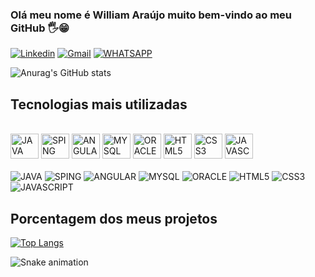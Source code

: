 ### Olá meu nome é William Araújo muito bem-vindo ao meu GitHub 🖐️😁

[![Linkedin](https://img.shields.io/badge/LinkedIn-0077B5?style=for-the-badge&logo=linkedin&logoColor=white)](https://www.linkedin.com/in/william-araujo-4a33061a6/)
[![Gmail](https://img.shields.io/badge/Gmail-D14836?style=for-the-badge&logo=gmail&logoColor=white)](https://www.linkedin.com/in/william-araujo-4a33061a6/)
[![WHATSAPP](https://img.shields.io/badge/WhatsApp-25D366?style=for-the-badge&logo=whatsapp&logoColor=white)](https://www.linkedin.com/in/william-araujo-4a33061a6/)

![Anurag's GitHub stats](https://github-readme-stats.vercel.app/api?username=WilliamAraujo237&show_icons=true&theme=tokyonight)

## Tecnologias mais utilizadas
<div style="display: inline_block"><br/>
  <img aling="center" alt="JAVA" height="40" width="45" src="https://cdn.jsdelivr.net/gh/devicons/devicon/icons/java/java-original.svg"/>
  <img aling="center" alt="SPING" height="40" width="45" src="https://cdn.jsdelivr.net/gh/devicons/devicon/icons/spring/spring-original-wordmark.svg"/>
  <img aling="center" alt="ANGULAR" height="40" width="45" src="https://cdn.jsdelivr.net/gh/devicons/devicon/icons/angularjs/angularjs-original.svg"/>
  <img aling="center" alt="MYSQL" height="40" width="45" src="https://cdn.jsdelivr.net/gh/devicons/devicon/icons/mysql/mysql-plain-wordmark.svg"/>
  <img aling="center" alt="ORACLE" height="40" width="45" src="https://cdn.jsdelivr.net/gh/devicons/devicon/icons/oracle/oracle-original.svg"/>
  <img aling="center" alt="HTML5" height="40" width="45" src="https://cdn.jsdelivr.net/gh/devicons/devicon/icons/html5/html5-original-wordmark.svg"/>
  <img aling="center" alt="CSS3" height="40" width="45" src="https://cdn.jsdelivr.net/gh/devicons/devicon/icons/css3/css3-original-wordmark.svg"/>
  <img aling="center" alt="JAVASCRIPT" height="40" width="45" src="https://cdn.jsdelivr.net/gh/devicons/devicon/icons/javascript/javascript-original.svg"/>
</div>
<div style="display: inline_block"><br/>
  <img aling="center" alt="JAVA" src="https://img.shields.io/badge/Java-ED8B00?style=for-the-badge&logo=openjdk&logoColor=white"/>
  <img aling="center" alt="SPING" src="https://img.shields.io/badge/Spring-6DB33F?style=for-the-badge&logo=spring&logoColor=white"/>
  <img aling="center" alt="ANGULAR" src="https://img.shields.io/badge/Angular-DD0031?style=for-the-badge&logo=angular&logoColor=white"/>
  <img aling="center" alt="MYSQL" src="https://img.shields.io/badge/MySQL-005C84?style=for-the-badge&logo=mysql&logoColor=white"/>
  <img aling="center" alt="ORACLE" src="https://img.shields.io/badge/Oracle-F80000?style=for-the-badge&logo=Oracle&logoColor=white"/>
  <img aling="center" alt="HTML5" src="https://img.shields.io/badge/HTML5-E34F26?style=for-the-badge&logo=html5&logoColor=white"/>
  <img aling="center" alt="CSS3" src="https://img.shields.io/badge/CSS3-1572B6?style=for-the-badge&logo=css3&logoColor=white"/>
  <img aling="center" alt="JAVASCRIPT" src="https://img.shields.io/badge/JavaScript-F7DF1E?style=for-the-badge&logo=javascript&logoColor=black"/>
</div>

## Porcentagem dos meus projetos
[![Top Langs](https://github-readme-stats.vercel.app/api/top-langs/?username=WilliamAraujo237)](https://github.com/anuraghazra/github-readme-stats)

![Snake animation](https://github.com/WilliamAraujo237/WilliamAraujo237/blob/output/github-contribution-grid-snake.svg)
